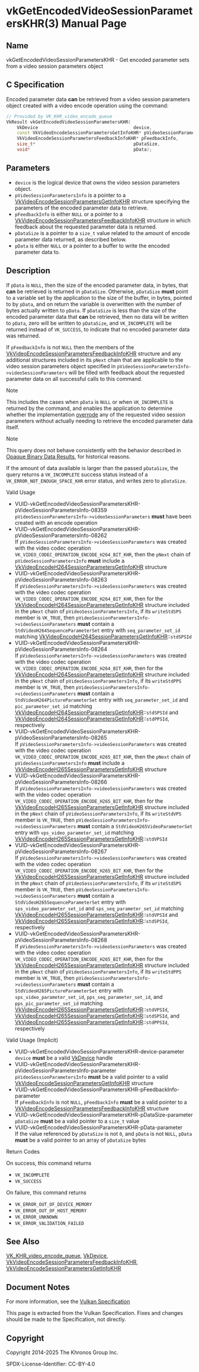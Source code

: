 # vkGetEncodedVideoSessionParametersKHR(3) Manual Page

## Name

vkGetEncodedVideoSessionParametersKHR - Get encoded parameter sets from a video session parameters object



## [](#_c_specification)C Specification

Encoded parameter data **can** be retrieved from a video session parameters object created with a video encode operation using the command:

```c++
// Provided by VK_KHR_video_encode_queue
VkResult vkGetEncodedVideoSessionParametersKHR(
    VkDevice                                    device,
    const VkVideoEncodeSessionParametersGetInfoKHR* pVideoSessionParametersInfo,
    VkVideoEncodeSessionParametersFeedbackInfoKHR* pFeedbackInfo,
    size_t*                                     pDataSize,
    void*                                       pData);
```

## [](#_parameters)Parameters

- `device` is the logical device that owns the video session parameters object.
- `pVideoSessionParametersInfo` is a pointer to a [VkVideoEncodeSessionParametersGetInfoKHR](https://registry.khronos.org/vulkan/specs/latest/man/html/VkVideoEncodeSessionParametersGetInfoKHR.html) structure specifying the parameters of the encoded parameter data to retrieve.
- `pFeedbackInfo` is either `NULL` or a pointer to a [VkVideoEncodeSessionParametersFeedbackInfoKHR](https://registry.khronos.org/vulkan/specs/latest/man/html/VkVideoEncodeSessionParametersFeedbackInfoKHR.html) structure in which feedback about the requested parameter data is returned.
- `pDataSize` is a pointer to a `size_t` value related to the amount of encode parameter data returned, as described below.
- `pData` is either `NULL` or a pointer to a buffer to write the encoded parameter data to.

## [](#_description)Description

If `pData` is `NULL`, then the size of the encoded parameter data, in bytes, that **can** be retrieved is returned in `pDataSize`. Otherwise, `pDataSize` **must** point to a variable set by the application to the size of the buffer, in bytes, pointed to by `pData`, and on return the variable is overwritten with the number of bytes actually written to `pData`. If `pDataSize` is less than the size of the encoded parameter data that **can** be retrieved, then no data will be written to `pData`, zero will be written to `pDataSize`, and `VK_INCOMPLETE` will be returned instead of `VK_SUCCESS`, to indicate that no encoded parameter data was returned.

If `pFeedbackInfo` is not `NULL` then the members of the [VkVideoEncodeSessionParametersFeedbackInfoKHR](https://registry.khronos.org/vulkan/specs/latest/man/html/VkVideoEncodeSessionParametersFeedbackInfoKHR.html) structure and any additional structures included in its `pNext` chain that are applicable to the video session parameters object specified in `pVideoSessionParametersInfo->videoSessionParameters` will be filled with feedback about the requested parameter data on all successful calls to this command.

Note

This includes the cases when `pData` is `NULL` or when `VK_INCOMPLETE` is returned by the command, and enables the application to determine whether the implementation [overrode](https://registry.khronos.org/vulkan/specs/latest/html/vkspec.html#encode-overrides) any of the requested video session parameters without actually needing to retrieve the encoded parameter data itself.

Note

This query does not behave consistently with the behavior described in [Opaque Binary Data Results](https://registry.khronos.org/vulkan/specs/latest/html/vkspec.html#fundamentals-binaryresults), for historical reasons.

If the amount of data available is larger than the passed `pDataSize`, the query returns a `VK_INCOMPLETE` success status instead of a `VK_ERROR_NOT_ENOUGH_SPACE_KHR` error status, and writes zero to `pDataSize`.

Valid Usage

- [](#VUID-vkGetEncodedVideoSessionParametersKHR-pVideoSessionParametersInfo-08359)VUID-vkGetEncodedVideoSessionParametersKHR-pVideoSessionParametersInfo-08359  
  `pVideoSessionParametersInfo->videoSessionParameters` **must** have been created with an encode operation
- [](#VUID-vkGetEncodedVideoSessionParametersKHR-pVideoSessionParametersInfo-08262)VUID-vkGetEncodedVideoSessionParametersKHR-pVideoSessionParametersInfo-08262  
  If `pVideoSessionParametersInfo->videoSessionParameters` was created with the video codec operation `VK_VIDEO_CODEC_OPERATION_ENCODE_H264_BIT_KHR`, then the `pNext` chain of `pVideoSessionParametersInfo` **must** include a [VkVideoEncodeH264SessionParametersGetInfoKHR](https://registry.khronos.org/vulkan/specs/latest/man/html/VkVideoEncodeH264SessionParametersGetInfoKHR.html) structure
- [](#VUID-vkGetEncodedVideoSessionParametersKHR-pVideoSessionParametersInfo-08263)VUID-vkGetEncodedVideoSessionParametersKHR-pVideoSessionParametersInfo-08263  
  If `pVideoSessionParametersInfo->videoSessionParameters` was created with the video codec operation `VK_VIDEO_CODEC_OPERATION_ENCODE_H264_BIT_KHR`, then for the [VkVideoEncodeH264SessionParametersGetInfoKHR](https://registry.khronos.org/vulkan/specs/latest/man/html/VkVideoEncodeH264SessionParametersGetInfoKHR.html) structure included in the `pNext` chain of `pVideoSessionParametersInfo`, if its `writeStdSPS` member is `VK_TRUE`, then `pVideoSessionParametersInfo->videoSessionParameters` **must** contain a `StdVideoH264SequenceParameterSet` entry with `seq_parameter_set_id` matching [VkVideoEncodeH264SessionParametersGetInfoKHR](https://registry.khronos.org/vulkan/specs/latest/man/html/VkVideoEncodeH264SessionParametersGetInfoKHR.html)::`stdSPSId`
- [](#VUID-vkGetEncodedVideoSessionParametersKHR-pVideoSessionParametersInfo-08264)VUID-vkGetEncodedVideoSessionParametersKHR-pVideoSessionParametersInfo-08264  
  If `pVideoSessionParametersInfo->videoSessionParameters` was created with the video codec operation `VK_VIDEO_CODEC_OPERATION_ENCODE_H264_BIT_KHR`, then for the [VkVideoEncodeH264SessionParametersGetInfoKHR](https://registry.khronos.org/vulkan/specs/latest/man/html/VkVideoEncodeH264SessionParametersGetInfoKHR.html) structure included in the `pNext` chain of `pVideoSessionParametersInfo`, if its `writeStdPPS` member is `VK_TRUE`, then `pVideoSessionParametersInfo->videoSessionParameters` **must** contain a `StdVideoH264PictureParameterSet` entry with `seq_parameter_set_id` and `pic_parameter_set_id` matching [VkVideoEncodeH264SessionParametersGetInfoKHR](https://registry.khronos.org/vulkan/specs/latest/man/html/VkVideoEncodeH264SessionParametersGetInfoKHR.html)::`stdSPSId` and [VkVideoEncodeH264SessionParametersGetInfoKHR](https://registry.khronos.org/vulkan/specs/latest/man/html/VkVideoEncodeH264SessionParametersGetInfoKHR.html)::`stdPPSId`, respectively
- [](#VUID-vkGetEncodedVideoSessionParametersKHR-pVideoSessionParametersInfo-08265)VUID-vkGetEncodedVideoSessionParametersKHR-pVideoSessionParametersInfo-08265  
  If `pVideoSessionParametersInfo->videoSessionParameters` was created with the video codec operation `VK_VIDEO_CODEC_OPERATION_ENCODE_H265_BIT_KHR`, then the `pNext` chain of `pVideoSessionParametersInfo` **must** include a [VkVideoEncodeH265SessionParametersGetInfoKHR](https://registry.khronos.org/vulkan/specs/latest/man/html/VkVideoEncodeH265SessionParametersGetInfoKHR.html) structure
- [](#VUID-vkGetEncodedVideoSessionParametersKHR-pVideoSessionParametersInfo-08266)VUID-vkGetEncodedVideoSessionParametersKHR-pVideoSessionParametersInfo-08266  
  If `pVideoSessionParametersInfo->videoSessionParameters` was created with the video codec operation `VK_VIDEO_CODEC_OPERATION_ENCODE_H265_BIT_KHR`, then for the [VkVideoEncodeH265SessionParametersGetInfoKHR](https://registry.khronos.org/vulkan/specs/latest/man/html/VkVideoEncodeH265SessionParametersGetInfoKHR.html) structure included in the `pNext` chain of `pVideoSessionParametersInfo`, if its `writeStdVPS` member is `VK_TRUE`, then `pVideoSessionParametersInfo->videoSessionParameters` **must** contain a `StdVideoH265VideoParameterSet` entry with `vps_video_parameter_set_id` matching [VkVideoEncodeH265SessionParametersGetInfoKHR](https://registry.khronos.org/vulkan/specs/latest/man/html/VkVideoEncodeH265SessionParametersGetInfoKHR.html)::`stdVPSId`
- [](#VUID-vkGetEncodedVideoSessionParametersKHR-pVideoSessionParametersInfo-08267)VUID-vkGetEncodedVideoSessionParametersKHR-pVideoSessionParametersInfo-08267  
  If `pVideoSessionParametersInfo->videoSessionParameters` was created with the video codec operation `VK_VIDEO_CODEC_OPERATION_ENCODE_H265_BIT_KHR`, then for the [VkVideoEncodeH265SessionParametersGetInfoKHR](https://registry.khronos.org/vulkan/specs/latest/man/html/VkVideoEncodeH265SessionParametersGetInfoKHR.html) structure included in the `pNext` chain of `pVideoSessionParametersInfo`, if its `writeStdSPS` member is `VK_TRUE`, then `pVideoSessionParametersInfo->videoSessionParameters` **must** contain a `StdVideoH265SequenceParameterSet` entry with `sps_video_parameter_set_id` and `sps_seq_parameter_set_id` matching [VkVideoEncodeH265SessionParametersGetInfoKHR](https://registry.khronos.org/vulkan/specs/latest/man/html/VkVideoEncodeH265SessionParametersGetInfoKHR.html)::`stdVPSId` and [VkVideoEncodeH265SessionParametersGetInfoKHR](https://registry.khronos.org/vulkan/specs/latest/man/html/VkVideoEncodeH265SessionParametersGetInfoKHR.html)::`stdSPSId`, respectively
- [](#VUID-vkGetEncodedVideoSessionParametersKHR-pVideoSessionParametersInfo-08268)VUID-vkGetEncodedVideoSessionParametersKHR-pVideoSessionParametersInfo-08268  
  If `pVideoSessionParametersInfo->videoSessionParameters` was created with the video codec operation `VK_VIDEO_CODEC_OPERATION_ENCODE_H265_BIT_KHR`, then for the [VkVideoEncodeH265SessionParametersGetInfoKHR](https://registry.khronos.org/vulkan/specs/latest/man/html/VkVideoEncodeH265SessionParametersGetInfoKHR.html) structure included in the `pNext` chain of `pVideoSessionParametersInfo`, if its `writeStdPPS` member is `VK_TRUE`, then `pVideoSessionParametersInfo->videoSessionParameters` **must** contain a `StdVideoH265PictureParameterSet` entry with `sps_video_parameter_set_id`, `pps_seq_parameter_set_id`, and `pps_pic_parameter_set_id` matching [VkVideoEncodeH265SessionParametersGetInfoKHR](https://registry.khronos.org/vulkan/specs/latest/man/html/VkVideoEncodeH265SessionParametersGetInfoKHR.html)::`stdVPSId`, [VkVideoEncodeH265SessionParametersGetInfoKHR](https://registry.khronos.org/vulkan/specs/latest/man/html/VkVideoEncodeH265SessionParametersGetInfoKHR.html)::`stdSPSId`, and [VkVideoEncodeH265SessionParametersGetInfoKHR](https://registry.khronos.org/vulkan/specs/latest/man/html/VkVideoEncodeH265SessionParametersGetInfoKHR.html)::`stdPPSId`, respectively

Valid Usage (Implicit)

- [](#VUID-vkGetEncodedVideoSessionParametersKHR-device-parameter)VUID-vkGetEncodedVideoSessionParametersKHR-device-parameter  
  `device` **must** be a valid [VkDevice](https://registry.khronos.org/vulkan/specs/latest/man/html/VkDevice.html) handle
- [](#VUID-vkGetEncodedVideoSessionParametersKHR-pVideoSessionParametersInfo-parameter)VUID-vkGetEncodedVideoSessionParametersKHR-pVideoSessionParametersInfo-parameter  
  `pVideoSessionParametersInfo` **must** be a valid pointer to a valid [VkVideoEncodeSessionParametersGetInfoKHR](https://registry.khronos.org/vulkan/specs/latest/man/html/VkVideoEncodeSessionParametersGetInfoKHR.html) structure
- [](#VUID-vkGetEncodedVideoSessionParametersKHR-pFeedbackInfo-parameter)VUID-vkGetEncodedVideoSessionParametersKHR-pFeedbackInfo-parameter  
  If `pFeedbackInfo` is not `NULL`, `pFeedbackInfo` **must** be a valid pointer to a [VkVideoEncodeSessionParametersFeedbackInfoKHR](https://registry.khronos.org/vulkan/specs/latest/man/html/VkVideoEncodeSessionParametersFeedbackInfoKHR.html) structure
- [](#VUID-vkGetEncodedVideoSessionParametersKHR-pDataSize-parameter)VUID-vkGetEncodedVideoSessionParametersKHR-pDataSize-parameter  
  `pDataSize` **must** be a valid pointer to a `size_t` value
- [](#VUID-vkGetEncodedVideoSessionParametersKHR-pData-parameter)VUID-vkGetEncodedVideoSessionParametersKHR-pData-parameter  
  If the value referenced by `pDataSize` is not `0`, and `pData` is not `NULL`, `pData` **must** be a valid pointer to an array of `pDataSize` bytes

Return Codes

On success, this command returns

- `VK_INCOMPLETE`
- `VK_SUCCESS`

On failure, this command returns

- `VK_ERROR_OUT_OF_DEVICE_MEMORY`
- `VK_ERROR_OUT_OF_HOST_MEMORY`
- `VK_ERROR_UNKNOWN`
- `VK_ERROR_VALIDATION_FAILED`

## [](#_see_also)See Also

[VK\_KHR\_video\_encode\_queue](https://registry.khronos.org/vulkan/specs/latest/man/html/VK_KHR_video_encode_queue.html), [VkDevice](https://registry.khronos.org/vulkan/specs/latest/man/html/VkDevice.html), [VkVideoEncodeSessionParametersFeedbackInfoKHR](https://registry.khronos.org/vulkan/specs/latest/man/html/VkVideoEncodeSessionParametersFeedbackInfoKHR.html), [VkVideoEncodeSessionParametersGetInfoKHR](https://registry.khronos.org/vulkan/specs/latest/man/html/VkVideoEncodeSessionParametersGetInfoKHR.html)

## [](#_document_notes)Document Notes

For more information, see the [Vulkan Specification](https://registry.khronos.org/vulkan/specs/latest/html/vkspec.html#vkGetEncodedVideoSessionParametersKHR)

This page is extracted from the Vulkan Specification. Fixes and changes should be made to the Specification, not directly.

## [](#_copyright)Copyright

Copyright 2014-2025 The Khronos Group Inc.

SPDX-License-Identifier: CC-BY-4.0
